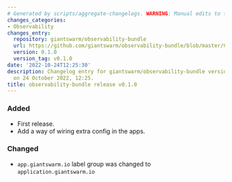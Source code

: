 ```yaml
---
# Generated by scripts/aggregate-changelogs. WARNING: Manual edits to this files will be overwritten.
changes_categories:
- Observability
changes_entry:
  repository: giantswarm/observability-bundle
  url: https://github.com/giantswarm/observability-bundle/blob/master/CHANGELOG.md#010---2022-10-24
  version: 0.1.0
  version_tag: v0.1.0
date: '2022-10-24T12:25:30'
description: Changelog entry for giantswarm/observability-bundle version 0.1.0, published
  on 24 October 2022, 12:25.
title: observability-bundle release v0.1.0
---
```


### Added
- First release.
- Add a way of wiring extra config in the apps.
### Changed
- `app.giantswarm.io` label group was changed to `application.giantswarm.io`
